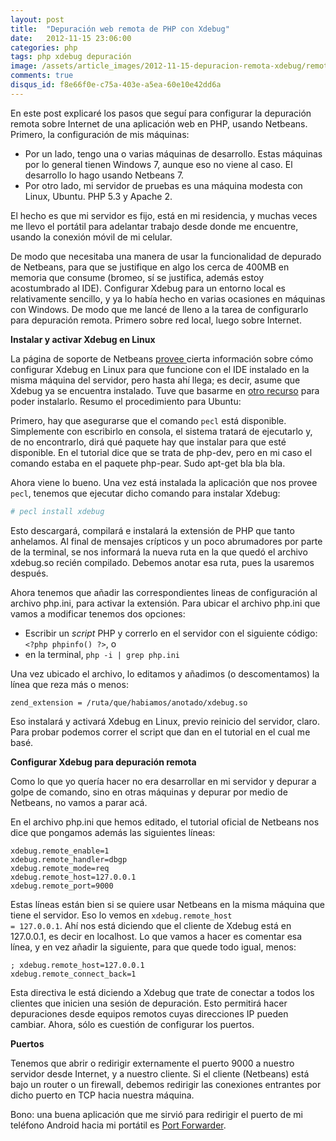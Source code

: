 ```yaml
---
layout: post
title:  "Depuración web remota de PHP con Xdebug"
date:   2012-11-15 23:06:00
categories: php
tags: php xdebug depuración
image: /assets/article_images/2012-11-15-depuracion-remota-xdebug/remote.jpg
comments: true
disqus_id: f8e66f0e-c75a-403e-a5ea-60e10e42dd6a
---
```


En este post explicaré los pasos que seguí para configurar la depuración remota sobre Internet de una aplicación web en PHP, usando Netbeans. Primero, la configuración de mis máquinas:
<ul>
	<li>Por un lado, tengo una o varias máquinas de desarrollo. Estas máquinas por lo general tienen Windows 7, aunque eso no viene al caso. El desarrollo lo hago usando Netbeans 7.</li>
	<li>Por otro lado, mi servidor de pruebas es una máquina modesta con Linux, Ubuntu. PHP 5.3 y Apache 2.</li>
</ul>

El hecho es que mi servidor es fijo, está en mi residencia, y muchas veces me llevo el portátil para adelantar trabajo desde donde me encuentre, usando la conexión móvil de mi celular.

De modo que necesitaba una manera de usar la funcionalidad de depurado de Netbeans, para que se justifique en algo los cerca de 400MB en memoria que consume (bromeo, sí se justifica, además estoy acostumbrado al IDE). Configurar Xdebug para un entorno local es relativamente sencillo, y ya lo había hecho en varias ocasiones en máquinas con Windows. De modo que me lancé de lleno a la tarea de configurarlo para depuración remota. Primero sobre red local, luego sobre Internet.

<strong>Instalar y activar Xdebug en Linux</strong>

La página de soporte de Netbeans <a href="http://wiki.netbeans.org/HowToConfigureXDebug#How_to_on_Linux">provee </a>cierta información sobre cómo configurar Xdebug en Linux para que funcione con el IDE instalado en la misma máquina del servidor, pero hasta ahí llega; es decir, asume que Xdebug ya se encuentra instalado. Tuve que basarme en <a href="http://www.spiration.co.uk/post/1372/how-to-install-xdebug-on-linux">otro recurso</a> para poder instalarlo. Resumo el procedimiento para Ubuntu:

Primero, hay que asegurarse que el comando <code>pecl</code> está disponible. Simplemente con escribirlo en consola, el sistema tratará de ejecutarlo y, de no encontrarlo, dirá qué paquete hay que instalar para que esté disponible. En el tutorial dice que se trata de php-dev, pero en mi caso el comando estaba en el paquete php-pear. Sudo apt-get bla bla bla.

Ahora viene lo bueno. Una vez está instalada la aplicación que nos provee <code>pecl</code>, tenemos que ejecutar dicho comando para instalar Xdebug:

~~~ bash
# pecl install xdebug
~~~ 

Esto descargará, compilará e instalará la extensión de PHP que tanto anhelamos. Al final de mensajes crípticos y un poco abrumadores por parte de la terminal, se nos informará la nueva ruta en la que quedó el archivo xdebug.so recién compilado. Debemos anotar esa ruta, pues la usaremos después.

Ahora tenemos que añadir las correspondientes lineas de configuración al archivo php.ini, para activar la extensión. Para ubicar el archivo php.ini que vamos a modificar tenemos dos opciones:
<ul>
	<li>Escribir un <em>script</em> PHP y correrlo en el servidor con el siguiente código: <code>&lt;?php phpinfo() ?&gt;</code>, o</li>
	<li>en la terminal, <code>php -i | grep php.ini</code></li>
</ul>
Una vez ubicado el archivo, lo editamos y añadimos (o descomentamos) la línea que reza más o menos:

~~~ 
zend_extension = /ruta/que/habiamos/anotado/xdebug.so
~~~ 

Eso instalará y activará Xdebug en Linux, previo reinicio del servidor, claro. Para probar podemos correr el script que dan en el tutorial en el cual me basé.

<strong>Configurar Xdebug para depuración remota</strong>

Como lo que yo quería hacer no era desarrollar en mi servidor y depurar a golpe de comando, sino en otras máquinas y depurar por medio de Netbeans, no vamos a parar acá.

En el archivo php.ini que hemos editado, el tutorial oficial de Netbeans nos dice que pongamos además las siguientes líneas:

~~~ 
xdebug.remote_enable=1
xdebug.remote_handler=dbgp
xdebug.remote_mode=req
xdebug.remote_host=127.0.0.1
xdebug.remote_port=9000
~~~ 

Estas líneas están bien si se quiere usar Netbeans en la misma máquina que tiene el servidor. Eso lo vemos en <code>xdebug.remote_host = 127.0.0.1</code>. Ahí nos está diciendo que el cliente de Xdebug está en 127.0.0.1, es decir en localhost. Lo que vamos a hacer es comentar esa línea, y en vez añadir la siguiente, para que quede todo igual, menos:

~~~ 
; xdebug.remote_host=127.0.0.1
xdebug.remote_connect_back=1
~~~ 

Esta directiva le está diciendo a Xdebug que trate de conectar a todos los clientes que inicien una sesión de depuración. Esto permitirá hacer depuraciones desde equipos remotos cuyas direcciones IP pueden cambiar. Ahora, sólo es cuestión de configurar los puertos.

<strong>Puertos</strong>

Tenemos que abrir o redirigir externamente el puerto 9000 a nuestro servidor desde Internet, y a nuestro cliente. Si el cliente (Netbeans) está bajo un router o un firewall, debemos redirigir las conexiones entrantes por dicho puerto en TCP hacia nuestra máquina.

Bono: una buena aplicación que me sirvió para redirigir el puerto de mi teléfono Android hacia mi portátil es <a href="https://play.google.com/store/apps/details?id=at.bherbst.net">Port Forwarder</a>.